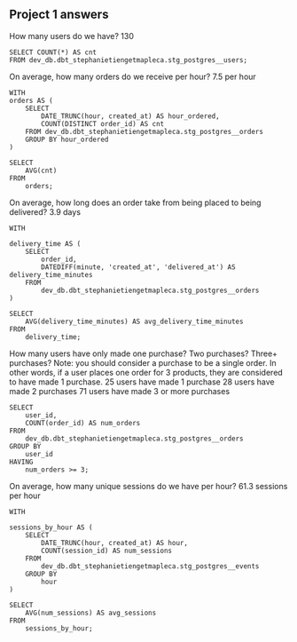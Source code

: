 ## Project 1 answers

How many users do we have?
130

```
SELECT COUNT(*) AS cnt
FROM dev_db.dbt_stephanietiengetmapleca.stg_postgres__users;
```

On average, how many orders do we receive per hour?
7.5 per hour

```
WITH
orders AS (
    SELECT 
        DATE_TRUNC(hour, created_at) AS hour_ordered,
        COUNT(DISTINCT order_id) AS cnt
    FROM dev_db.dbt_stephanietiengetmapleca.stg_postgres__orders
    GROUP BY hour_ordered
)

SELECT 
    AVG(cnt)
FROM 
    orders;
```

On average, how long does an order take from being placed to being delivered?
3.9 days

```
WITH

delivery_time AS (
    SELECT
        order_id,
        DATEDIFF(minute, 'created_at', 'delivered_at') AS delivery_time_minutes
    FROM
        dev_db.dbt_stephanietiengetmapleca.stg_postgres__orders
)

SELECT
    AVG(delivery_time_minutes) AS avg_delivery_time_minutes
FROM
    delivery_time;
```

How many users have only made one purchase? Two purchases? Three+ purchases?
Note: you should consider a purchase to be a single order. In other words, if a user places one order for 3 products, they are considered to have made 1 purchase.
25 users have made 1 purchase
28 users have made 2 purchases
71 users have made 3 or more purchases

```
SELECT
    user_id,
    COUNT(order_id) AS num_orders
FROM 
    dev_db.dbt_stephanietiengetmapleca.stg_postgres__orders
GROUP BY
    user_id
HAVING 
    num_orders >= 3;
```

On average, how many unique sessions do we have per hour?
61.3 sessions per hour

```
WITH

sessions_by_hour AS (
    SELECT
        DATE_TRUNC(hour, created_at) AS hour,
        COUNT(session_id) AS num_sessions
    FROM
        dev_db.dbt_stephanietiengetmapleca.stg_postgres__events
    GROUP BY
        hour
)

SELECT
    AVG(num_sessions) AS avg_sessions
FROM
    sessions_by_hour;
```

